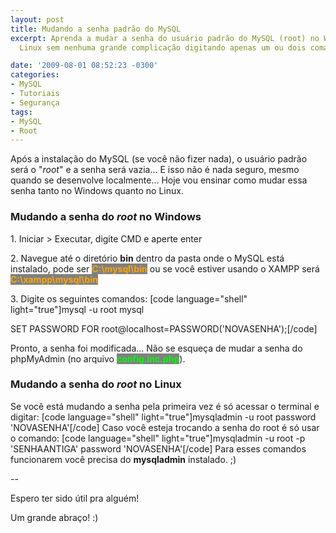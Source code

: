 ```yaml
---
layout: post
title: Mudando a senha padrão do MySQL
excerpt: Aprenda a mudar a senha do usuário padrão do MySQL (root) no Windows e no
  Linux sem nenhuma grande complicação digitando apenas um ou dois comandos!

date: '2009-08-01 08:52:23 -0300'
categories:
- MySQL
- Tutoriais
- Segurança
tags:
- MySQL
- Root
---
```

<p>Após a instalação do MySQL (se você não fizer nada), o usuário padrão será o "<em>root</em>" e a senha será vazia... E isso não é nada seguro, mesmo quando se desenvolve localmente... Hoje vou ensinar como mudar essa senha tanto no Windows quanto no Linux.</p>
<h3>Mudando a senha do <em>root</em> no Windows</h3>
<p>1. Iniciar > Executar, digite CMD e aperte enter</p>
<p>2. Navegue até o diretório <strong>bin</strong> dentro da pasta onde o MySQL está instalado, pode ser <strong style="background: gray; color: orange">C:\mysql\bin</strong> ou se você estiver usando o XAMPP será <strong style="background: gray; color: orange">C:\xampp\mysql\bin</strong></p>
<p>3. Digite os seguintes comandos:
[code language="shell" light="true"]mysql -u root mysql</p>
<p>SET PASSWORD FOR root@localhost=PASSWORD('NOVASENHA');[/code]

<p>Pronto, a senha foi modificada... Não se esqueça de mudar a senha do phpMyAdmin (no arquivo <strong style="background: gray; color: lime">config.inc.php</strong>).</p>
<p></p>
<h3>Mudando a senha do <em>root</em> no Linux</h3>
<p>Se você está mudando a senha pela primeira vez é só acessar o terminal e digitar:
[code language="shell" light="true"]mysqladmin -u root password 'NOVASENHA'[/code]
Caso você esteja trocando a senha do root é só usar o comando:
[code language="shell" light="true"]mysqladmin -u root -p 'SENHAANTIGA' password 'NOVASENHA'[/code]
Para esses comandos funcionarem você precisa do <strong>mysqladmin</strong> instalado. ;)</p>
<p>--</p>
<p>Espero ter sido útil pra alguém!</p>
<p>Um grande abraço! :)</p>
